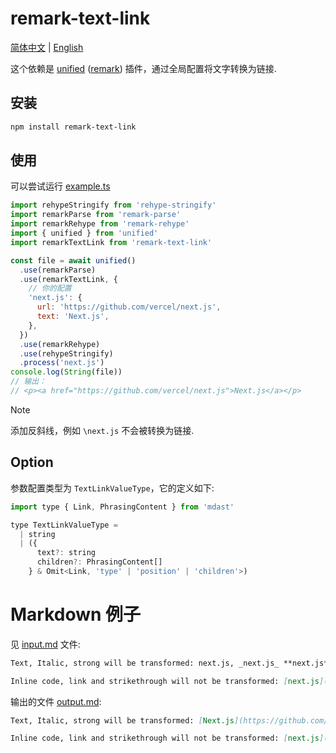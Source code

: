 # remark-text-link

[简体中文](/README-zh.md) | [English](/README.md)

这个依赖是 [unified][] ([remark][]) 插件，通过全局配置将文字转换为链接.

## 安装

```sh
npm install remark-text-link
```

## 使用

可以尝试运行 [example.ts](/example.ts)

```js
import rehypeStringify from 'rehype-stringify'
import remarkParse from 'remark-parse'
import remarkRehype from 'remark-rehype'
import { unified } from 'unified'
import remarkTextLink from 'remark-text-link'

const file = await unified()
  .use(remarkParse)
  .use(remarkTextLink, {
    // 你的配置
    'next.js': {
      url: 'https://github.com/vercel/next.js',
      text: 'Next.js',
    },
  })
  .use(remarkRehype)
  .use(rehypeStringify)
  .process('next.js')
console.log(String(file))
// 输出：
// <p><a href="https://github.com/vercel/next.js">Next.js</a></p>
```

> [!NOTE]
> 添加反斜线，例如 `\next.js` 不会被转换为链接.

## Option

参数配置类型为 `TextLinkValueType`，它的定义如下:

```js
import type { Link, PhrasingContent } from 'mdast'

type TextLinkValueType =
  | string
  | ({
      text?: string
      children?: PhrasingContent[]
    } & Omit<Link, 'type' | 'position' | 'children'>)
```

# Markdown 例子

见 [input.md](/test/input.md) 文件:

```markdown
Text, Italic, strong will be transformed: next.js, _next.js_ **next.js**, ~~next.js~~, ~next.js~.

Inline code, link and strikethrough will not be transformed: [next.js](https://github.com/vercel/next.js), `next.js`.
```

输出的文件 [output.md](/test/output.md):

```markdown
Text, Italic, strong will be transformed: [Next.js](https://github.com/vercel/next.js), _[Next.js](https://github.com/vercel/next.js)_ **[Next.js](https://github.com/vercel/next.js)**, ~~[Next.js](https://github.com/vercel/next.js)~~, ~[Next.js](https://github.com/vercel/next.js)~.

Inline code, link and strikethrough will not be transformed: [next.js](https://github.com/vercel/next.js), `next.js`.
```

<!-- Definitions -->

[unified]: https://github.com/unifiedjs/unified
[remark]: https://github.com/remarkjs/remark
